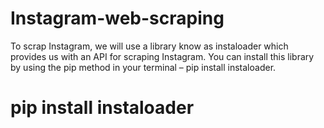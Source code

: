 # Instagram-web-scraping
To scrap Instagram, we will use a library know as instaloader which provides us with an API for scraping Instagram. You can install this library by using the pip method in your terminal – pip install instaloader.

<h1>pip install instaloader</h1>
